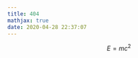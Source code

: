 ```yaml
---
title: 404
mathjax: true
date: 2020-04-28 22:37:07
---
```

$$\begin{equation}\label{eq1}
E=mc^2
\end{equation}$$